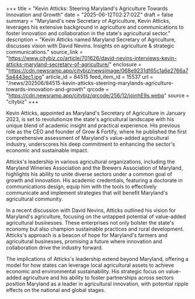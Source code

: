 +++
title = "Kevin Atticks: Steering Maryland's Agriculture Towards Innovation and Growth"
date = "2025-06-12T02:27:02Z"
draft = false
summary = "Maryland's new Secretary of Agriculture, Kevin Atticks, leverages his extensive background in agriculture and communications to foster innovation and collaboration in the state's agricultural sector."
description = "Kevin Atticks named Maryland Secretary of Agriculture, discusses vision with David Nevins. Insights on agriculture & strategic communications."
source_link = "https://www.citybiz.co/article/701626/david-nevins-interviews-kevin-atticks-maryland-secretary-of-agriculture/"
enclosure = "https://cdn.newsramp.app/citybiz/newsimage/068e9231df65c1a6e2766a75a4443ec1.jpg"
article_id = 84515
feed_item_id = 15537
url = "/news/202506/84515-kevin-atticks-steering-marylands-agriculture-towards-innovation-and-growth"
qrcode = "https://cdn.newsramp.app/citybiz/qrcode/256/12/joinhE9s.webp"
source = "citybiz"
+++

<p>Kevin Atticks, appointed as Maryland's Secretary of Agriculture in January 2023, is set to revolutionize the state's agricultural landscape with his unique blend of academic insight and practical experience. His previous role as the CEO and founder of Grow & Fortify, where he published the first comprehensive assessment of Maryland's value-added agricultural industry, underscores his deep commitment to enhancing the sector's economic and sustainable impact.</p><p>Atticks's leadership in various agricultural organizations, including the Maryland Wineries Association and the Brewers Association of Maryland, highlights his ability to unite diverse sectors under a common goal of growth and innovation. His academic credentials, featuring a doctorate in communications design, equip him with the tools to effectively communicate and implement strategies that will benefit Maryland's agricultural community.</p><p>In a recent discussion with David Nevins, Atticks outlined his vision for Maryland's agriculture, focusing on the untapped potential of value-added agricultural businesses. These enterprises not only bolster the state's economy but also champion sustainable practices and rural development. Atticks's approach is a beacon of hope for Maryland's farmers and agricultural businesses, promising a future where innovation and collaboration drive the industry forward.</p><p>The implications of Atticks's leadership extend beyond Maryland, offering a model for how states can leverage local agricultural assets to achieve economic and environmental sustainability. His strategic focus on value-added agriculture and his ability to foster partnerships across sectors position Maryland as a leader in agricultural innovation, with potential ripple effects on the national and global stages.</p>